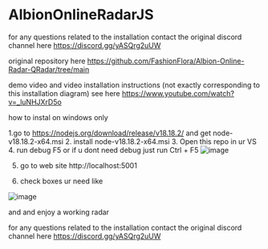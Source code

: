 # AlbionOnlineRadarJS

for any questions related to the installation contact the original discord channel here
https://discord.gg/yASQrg2uUW

original repository here https://github.com/FashionFlora/Albion-Online-Radar-QRadar/tree/main

demo video and video installation instructions (not exactly corresponding to this installation diagram) see here
https://www.youtube.com/watch?v=_luNHJXrD5o

how to instal on windows only

1.go to https://nodejs.org/download/release/v18.18.2/ and get node-v18.18.2-x64.msi 
2. install  node-v18.18.2-x64.msi 
3. Open this repo in ur VS
4.  run debug F5 or if u dont need debug just run Ctrl + F5
![image](https://github.com/vlaskinarita/AlbionOnlineRadarJS/assets/120003563/05e7d19c-709e-433d-b851-70509d7cc07c)

5. go to web site http://localhost:5001
   
7. check boxes ur need like

![image](https://github.com/vlaskinarita/AlbionOnlineRadarJS/assets/120003563/61c2741f-abd1-4ad6-9b58-6a85967bfabb)

and and enjoy a working radar

for any questions related to the installation contact the original discord channel here https://discord.gg/yASQrg2uUW
